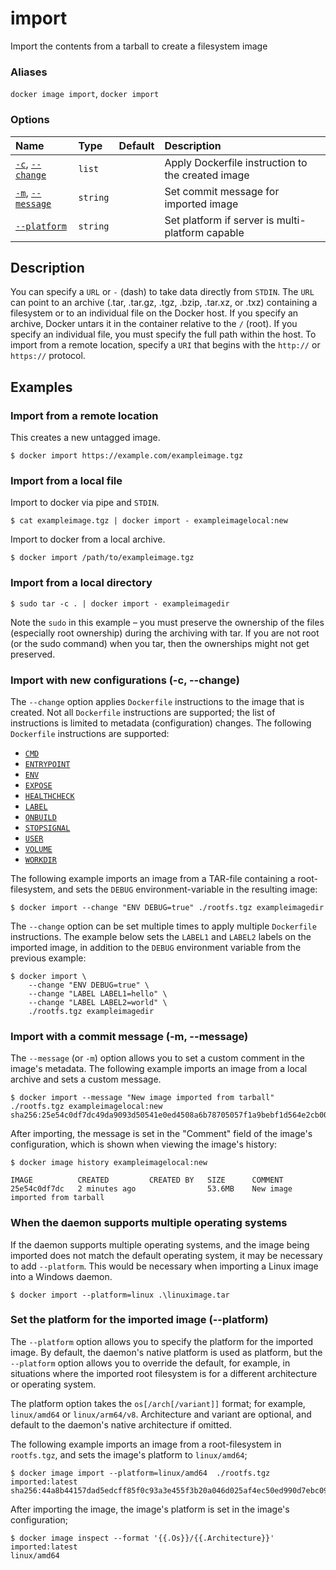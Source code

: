 # import

<!---MARKER_GEN_START-->
Import the contents from a tarball to create a filesystem image

### Aliases

`docker image import`, `docker import`

### Options

| Name                                      | Type     | Default | Description                                       |
|:------------------------------------------|:---------|:--------|:--------------------------------------------------|
| [`-c`](#change), [`--change`](#change)    | `list`   |         | Apply Dockerfile instruction to the created image |
| [`-m`](#message), [`--message`](#message) | `string` |         | Set commit message for imported image             |
| [`--platform`](#platform)                 | `string` |         | Set platform if server is multi-platform capable  |


<!---MARKER_GEN_END-->

## Description

You can specify a `URL` or `-` (dash) to take data directly from `STDIN`. The
`URL` can point to an archive (.tar, .tar.gz, .tgz, .bzip, .tar.xz, or .txz)
containing a filesystem or to an individual file on the Docker host.  If you
specify an archive, Docker untars it in the container relative to the `/`
(root). If you specify an individual file, you must specify the full path within
the host. To import from a remote location, specify a `URI` that begins with the
`http://` or `https://` protocol.

## Examples

### Import from a remote location

This creates a new untagged image.

```console
$ docker import https://example.com/exampleimage.tgz
```

### Import from a local file

Import to docker via pipe and `STDIN`.

```console
$ cat exampleimage.tgz | docker import - exampleimagelocal:new
```

Import to docker from a local archive.

```console
$ docker import /path/to/exampleimage.tgz
```

### Import from a local directory

```console
$ sudo tar -c . | docker import - exampleimagedir
```

Note the `sudo` in this example – you must preserve
the ownership of the files (especially root ownership) during the
archiving with tar. If you are not root (or the sudo command) when you
tar, then the ownerships might not get preserved.

### <a name="change"></a> Import with new configurations (-c, --change)

The `--change` option applies `Dockerfile` instructions to the image that is
created. Not all `Dockerfile` instructions are supported; the list of instructions
is limited to metadata (configuration) changes. The following `Dockerfile`
instructions are supported:

- [`CMD`](https://docs.docker.com/reference/dockerfile/#cmd)
- [`ENTRYPOINT`](https://docs.docker.com/reference/dockerfile/#entrypoint)
- [`ENV`](https://docs.docker.com/reference/dockerfile/#env)
- [`EXPOSE`](https://docs.docker.com/reference/dockerfile/#expose)
- [`HEALTHCHECK`](https://docs.docker.com/reference/dockerfile/#healthcheck)
- [`LABEL`](https://docs.docker.com/reference/dockerfile/#label)
- [`ONBUILD`](https://docs.docker.com/reference/dockerfile/#onbuild)
- [`STOPSIGNAL`](https://docs.docker.com/reference/dockerfile/#stopsignal)
- [`USER`](https://docs.docker.com/reference/dockerfile/#user)
- [`VOLUME`](https://docs.docker.com/reference/dockerfile/#volume)
- [`WORKDIR`](https://docs.docker.com/reference/dockerfile/#workdir)

The following example imports an image from a TAR-file containing a root-filesystem,
and sets the `DEBUG` environment-variable in the resulting image:

```console
$ docker import --change "ENV DEBUG=true" ./rootfs.tgz exampleimagedir
```

The `--change` option can be set multiple times to apply multiple `Dockerfile`
instructions. The example below sets the `LABEL1` and `LABEL2` labels on
the imported image, in addition to the `DEBUG` environment variable from
the previous example:

```console
$ docker import \
    --change "ENV DEBUG=true" \
    --change "LABEL LABEL1=hello" \
    --change "LABEL LABEL2=world" \
    ./rootfs.tgz exampleimagedir
```

### <a name="message"></a> Import with a commit message (-m, --message)

The `--message`  (or `-m`) option allows you to set a custom comment in
the image's metadata. The following example imports an image from a local
archive and sets a custom message.

```console
$ docker import --message "New image imported from tarball" ./rootfs.tgz exampleimagelocal:new
sha256:25e54c0df7dc49da9093d50541e0ed4508a6b78705057f1a9bebf1d564e2cb00
```

After importing, the message is set in the "Comment" field of the image's
configuration, which is shown when viewing the image's history:

```console
$ docker image history exampleimagelocal:new

IMAGE          CREATED         CREATED BY   SIZE      COMMENT
25e54c0df7dc   2 minutes ago                53.6MB    New image imported from tarball
```

### When the daemon supports multiple operating systems

If the daemon supports multiple operating systems, and the image being imported
does not match the default operating system, it may be necessary to add
`--platform`. This would be necessary when importing a Linux image into a Windows
daemon.

```console
$ docker import --platform=linux .\linuximage.tar
```

### <a name="platform"></a> Set the platform for the imported image (--platform)

The `--platform` option allows you to specify the platform for the imported
image. By default, the daemon's native platform is used as platform, but
the `--platform` option allows you to override the default, for example, in
situations where the imported root filesystem is for a different architecture
or operating system.

The platform option takes the `os[/arch[/variant]]` format; for example,
`linux/amd64` or `linux/arm64/v8`. Architecture and variant are optional,
and default to the daemon's native architecture if omitted.

The following example imports an image from a root-filesystem in `rootfs.tgz`,
and sets the image's platform to `linux/amd64`;

```console
$ docker image import --platform=linux/amd64  ./rootfs.tgz imported:latest
sha256:44a8b44157dad5edcff85f0c93a3e455f3b20a046d025af4ec50ed990d7ebc09
```

After importing the image, the image's platform is set in the image's
configuration;

```console
$ docker image inspect --format '{{.Os}}/{{.Architecture}}' imported:latest
linux/amd64
```
